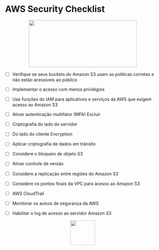 # AWS Security Checklist

<p align="center">

<img src="https://external-content.duckduckgo.com/iu/?u=https%3A%2F%2Flogos-download.com%2Fwp-content%2Fuploads%2F2016%2F12%2FAmazon_Web_Services_logo_AWS-700x305.png&f=1&nofb=1" width=350 height=153>


</p>

- [ ] Verifique se seus buckets do Amazon S3 usam as políticas corretas e não estão acessíveis ao público

- [ ] Implementar o acesso com menos privilégios

- [ ] Use funções do IAM para aplicativos e serviços da AWS que exigem acesso ao Amazon S3

- [ ] Ativar autenticação multifator (MFA) Excluir

- [ ] Criptografia do lado do servidor

- [ ] Do lado do cliente Encryption 

- [ ] Aplicar criptografia de dados em trânsito

- [ ] Considere o bloqueio de objeto S3

- [ ] Ativar controle de versão

- [ ] Considere a replicação entre regiões do Amazon S3

- [ ] Considere os pontos finais da VPC para acesso ao Amazon S3

- [ ] AWS CloudTrail

- [ ] Monitorar os avisos de segurança da AWS

- [ ] Habilitar o log de acesso ao servidor Amazon S3



<p align="center">

<img src="https://external-content.duckduckgo.com/iu/?u=https%3A%2F%2Fwww.michalsons.com%2Fwp-content%2Fuploads%2F2017%2F01%2Fcyber-security-1915626_1280.png&f=1&nofb=1" width=80 height=80>


</p>
